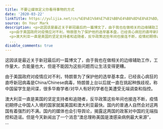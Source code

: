 ```yaml
---
title: 不要让媒体定义你看待事物的方式
date: '2020-03-22'
linkTitle: https://yulijia.net/cn/%E8%81%9A%E7%B1%BB%E4%B8%8D%E8%83%BD/2020/03/22/Do-not-let-media-define-the-way-you-see-things.html
source: On Your Mark
description: <p>这因该是最近关于新冠最后的一篇博文了，由于我也在做相关的边缘辅助工作，工作量大，负能量也大，但是不能因为这些问题而让生活变得更糟。</p>
  <p>由于美国政府对疫情应对不利，特朗普为了保护他的选举基本盘，已经丧心病狂的直呼新冠病毒是China/Chinese病毒，特朗普上台以后就一直在挑起种族歧视，称中国留学生是间谍，很多华裔学者/对华人有好的学者在美遭受无端调查和指控。</p>
  <p>澳大利亚一直是美国的坚定支持者和追随者，反华政策这些年间也接连不断，疫情初期停止中国人入境的国家就属美国和澳大利亚最快。国内的普通人自然会对这两国有着强烈的不满。国内的媒体也会引导舆论，揭露这两国的政客对中国的无端指控和造谣。但是今天新闻出了一个消息“澳总理称美国是澳感染病例最大来源”，
  ...
disable_comments: true
---
```

<p>这因该是最近关于新冠最后的一篇博文了，由于我也在做相关的边缘辅助工作，工作量大，负能量也大，但是不能因为这些问题而让生活变得更糟。</p> <p>由于美国政府对疫情应对不利，特朗普为了保护他的选举基本盘，已经丧心病狂的直呼新冠病毒是China/Chinese病毒，特朗普上台以后就一直在挑起种族歧视，称中国留学生是间谍，很多华裔学者/对华人有好的学者在美遭受无端调查和指控。</p> <p>澳大利亚一直是美国的坚定支持者和追随者，反华政策这些年间也接连不断，疫情初期停止中国人入境的国家就属美国和澳大利亚最快。国内的普通人自然会对这两国有着强烈的不满。国内的媒体也会引导舆论，揭露这两国的政客对中国的无端指控和造谣。但是今天新闻出了一个消息“澳总理称美国是澳感染病例最大来源”， ...